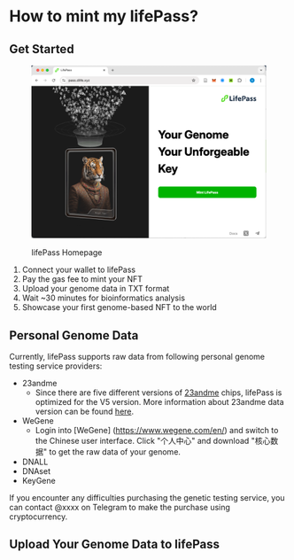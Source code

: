 # How to mint my lifePass?

## Get Started

<figure><img src="../imgs/lifepass-homepage.png" alt=""><figcaption><p>lifePass Homepage</p></figcaption></figure>

1. Connect your wallet to lifePass
2. Pay the gas fee to mint your NFT
3. Upload your genome data in TXT format
4. Wait ~30 minutes for bioinformatics analysis
5. Showcase your first genome-based NFT to the world

## Personal Genome Data

Currently, lifePass supports raw data from following personal genome testing service providers:

* 23andme
  * Since there are five different versions of [23andme](https://www.23andme.com) chips, lifePass is optimized for the V5 version. More information about 23andme data version can be found [here](https://customercare.23andme.com/hc/en-us/articles/218392668-Upgrading-to-23andMe-s-Newest-Chip-Version).
* WeGene
  * Login into [WeGene] (https://www.wegene.com/en/) and switch to the Chinese user interface. Click "个人中心" and download "核心数据" to get the raw data of your genome.
* DNALL
* DNAset
* KeyGene

If you encounter any difficulties purchasing the genetic testing service, you can contact @xxxx on Telegram to make the purchase using cryptocurrency.

## Upload Your Genome Data to lifePass
